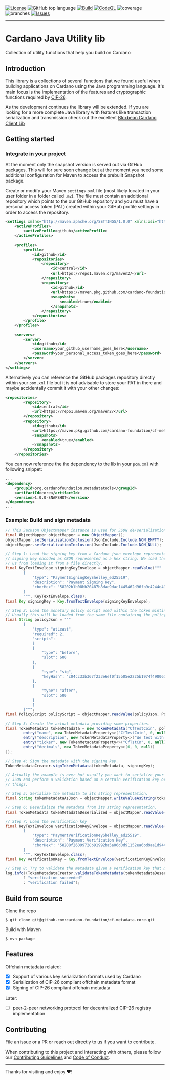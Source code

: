 [![License](https://img.shields.io/github/license/cardano-foundation/cf-metadata-core)](https://github.com/cardano-foundation/cf-metadata-core/blob/main/LICENSE)
![GitHub top language](https://img.shields.io/github/languages/top/cardano-foundation/cf-metadata-core)
[![Build](https://github.com/cardano-foundation/cf-metadata-core/actions/workflows/main.yaml/badge.svg)](https://github.com/cardano-foundation/cf-metadata-core/actions/workflows/main.yaml)
[![CodeQL](https://github.com/cardano-foundation/cf-metadata-core/actions/workflows/codeql.yaml/badge.svg)](https://github.com/cardano-foundation/cf-metadata-core/actions/workflows/codeql.yaml)
![coverage](https://github.com/cardano-foundation/cf-metadata-core/blob/badges/jacoco.svg)
![branches](https://github.com/cardano-foundation/cf-metadata-core/blob/badges/branches.svg)
[![Issues](https://img.shields.io/github/issues/cardano-foundation/cf-metadata-core)](https://github.com/cardano-foundation/cf-metadata-core/issues)

---

# Cardano Java Utility lib

Collection of utility functions that help you build on Cardano

## Introduction

This library is a collections of several functions that we found useful when building applications on Cardano using the Java programming language. It's main focus is the implementation of the features and cryptographic functions required by [CIP-26](https://github.com/cardano-foundation/CIPs/tree/master/CIP-0026).

As the development continues the library will be extended. If you are looking for a more complete Java library with features like transaction serialization and transmission check out the excellent [Bloxbean Cardano Client Lib](https://github.com/bloxbean/cardano-client-lib)

## Getting started

### Integrate in your project

At the moment only the snapshot version is served out via GitHub packages. This will for sure soon change but at the moment you need some additional configuration for Maven to access the prebuilt Snapshot package.

Create or modify your Maven `settings.xml` file (most likely located in your user folder in a folder called `.m2`). The file must contain an additional repository which points to the our GitHub repository and you must have a personal access token (PAT) created within your GitHub profile settings in order to access the repository.
```xml
<settings xmlns="http://maven.apache.org/SETTINGS/1.0.0" xmlns:xsi="http://www.w3.org/2001/XMLSchema-instance" xsi:schemaLocation="http://maven.apache.org/SETTINGS/1.0.0 https://maven.apache.org/xsd/settings-1.0.0.xsd">
    <activeProfiles>
        <activeProfile>github</activeProfile>
    </activeProfiles>

    <profiles>
        <profile>
            <id>github</id>
            <repositories>
                <repository>
                    <id>central</id>
                    <url>https://repo1.maven.org/maven2/</url>
                </repository>
                <repository>
                    <id>github</id>
                    <url>https://maven.pkg.github.com/cardano-foundation/cf-metadata-core</url>
                    <snapshots>
                        <enabled>true</enabled>
                    </snapshots>
                </repository>
            </repositories>
        </profile>
    </profiles>

    <servers>
        <server>
            <id>github</id>
            <username>your_github_username_goes_here</username>
            <password>your_personal_access_token_goes_here</password>
        </server>
    </servers>
</settings>
```

Alternatively you can reference the GitHub packages repository directly within your `pom.xml` file but it is not advisable to store your PAT in there and maybe accidentally commit it with your other changes:
```xml
<repositories>
        <repository>
            <id>central</id>
            <url>https://repo1.maven.org/maven2/</url>
        </repository>
        <repository>
            <id>github</id>
            <url>https://maven.pkg.github.com/cardano-foundation/cf-metadata-core</url>
            <snapshots>
                <enabled>true</enabled>
            </snapshots>
        </repository>
    </repositories>
```

You can now reference the the dependency to the lib in your `pom.xml` with following snippet:
```xml
...
<dependency>
    <groupId>org.cardanofoundation.metadatatools</groupId>
    <artifactId>core</artifactId>
    <version>1.0.0-SNAPSHOT</version>
</dependency>
...
```

### Example: Build and sign metadata

```java
// This Jackson ObjectMapper instance is used for JSON de/serialization.
final ObjectMapper objectMapper = new ObjectMapper();
objectMapper.setSerializationInclusion(JsonInclude.Include.NON_EMPTY);
objectMapper.setSerializationInclusion(JsonInclude.Include.NON_NULL);

// Step 1: Load the signing key from a Cardano json envelope representation containing the key material of the
// signing key encoded as CBOR represented as a hex string. We load the key from a String but nothing prevents
// us from loading it from a file directly.
final KeyTextEnvelope signingKeyEnvelope = objectMapper.readValue("""
        {
            "type": "PaymentSigningKeyShelley_ed25519",
            "description": "Payment Signing Key",
            "cborHex": "58202b1b08bb20487b8dae9dac1445462d96fb9c4244e49e87b5d0785b9a2960a60b"
        }
        """, KeyTextEnvelope.class);
final Key signingKey = Key.fromTextEnvelope(signingKeyEnvelope);

// Step 2: Load the monetary policy script used within the token minting operation. We load it from a String.
// Usually this will be loaded from the same file containing the policy that was used during the minting.
final String policyJson = """
        {
            "type": "atLeast",
            "required": 2,
            "scripts":
            [
            {
                "type": "before",
                "slot": 600
            },
            {
                "type": "sig",
                "keyHash": "c04cc33b367f233e6ef0f15b05e2225b1974f4980611fb5852f6d01e"
            },
            {
                "type": "after",
                "slot": 500
            }
            ]
        }""";
final PolicyScript policyScript = objectMapper.readValue(policyJson, PolicyScript.class);

// Step 3: Create the actual metadata providing some properties.
final TokenMetadata tokenMetadata = new TokenMetadata("CfTestCoin", policyScript, Map.ofEntries(
        entry("name", new TokenMetadataProperty<>("CfTestCoin", 0, null)),
        entry("description", new TokenMetadataProperty<>("We test with CfTestCoin.", 0, null)),
        entry("ticker", new TokenMetadataProperty<>("CfTstCn", 0, null)),
        entry("decimals", new TokenMetadataProperty<>(6, 0, null))
));

// Step 4: Sign the metadata with the signing key.
TokenMetadataCreator.signTokenMetadata(tokenMetadata, signingKey);

// Actually the example is over but usually you want to serialize your metadata to JSON or load metadata from
// JSON and perform a validation based on a certain verification key or likewise. The next steps are about those
// things.

// Step 5: Serialize the metadata to its string representation.
final String tokenMetadataAsJson = objectMapper.writeValueAsString(tokenMetadata);

// Step 6: Deserialize the metadata from its string representation.
final TokenMetadata tokenMetadataDeserialized = objectMapper.readValue(tokenMetadataAsJson, TokenMetadata.class);

// Step 7: Load the verification key
final KeyTextEnvelope verificationKeyEnvelope = objectMapper.readValue("""
        {
            "type": "PaymentVerificationKeyShelley_ed25519",
            "description": "Payment Verification Key",
            "cborHex": "58208f26099728b91992ba5a06d8d91152ea6bd9aa1d944334fa96a4541b583c2634"
        }
        """, KeyTextEnvelope.class);
final Key verificationKey = Key.fromTextEnvelope(verificationKeyEnvelope);

// Step 8: Try to validate the metadata given a verification key that must be included in the signatures.
log.info((TokenMetadataCreator.validateTokenMetadata(tokenMetadataDeserialized, verificationKey).isValid())
        ? "verification succeeded"
        : "verification failed");
```

## Build from source
Clone the repo
```console
$ git clone git@github.com:cardano-foundation/cf-metadata-core.git
```

Build with Maven
```console
$ mvn package
```

## Features

Offchain metadata related:
- [x] Support of various key serialization formats used by Cardano
- [x] Serialization of CIP-26 compliant offchain metadata format
- [x] Signing of CIP-26 compliant offchain metadata

Later:
- [ ] peer-2-peer networking protocol for decentralized CIP-26 registry implementation

## Contributing

File an issue or a PR or reach out directly to us if you want to contribute.

When contributing to this project and interacting with others, please follow our [Contributing Guidelines](./CONTRIBUTING.md) and [Code of Conduct](./CODE-OF-CONDUCT.md).

---

Thanks for visiting and enjoy :heart:!
